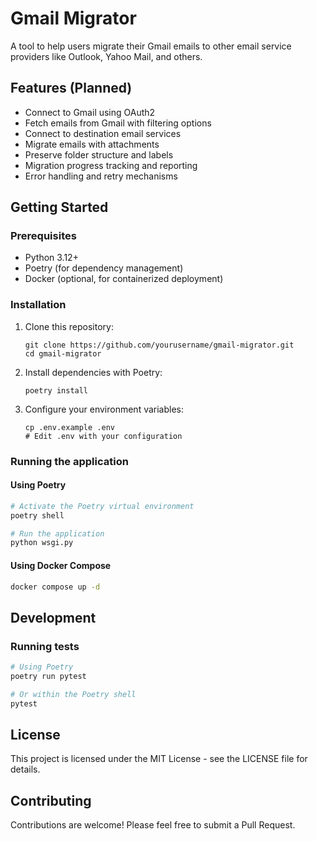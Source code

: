 # Gmail Migrator

A tool to help users migrate their Gmail emails to other email service providers like Outlook, Yahoo Mail, and others.

## Features (Planned)

- Connect to Gmail using OAuth2
- Fetch emails from Gmail with filtering options
- Connect to destination email services
- Migrate emails with attachments
- Preserve folder structure and labels
- Migration progress tracking and reporting
- Error handling and retry mechanisms

## Getting Started

### Prerequisites

- Python 3.12+
- Poetry (for dependency management)
- Docker (optional, for containerized deployment)

### Installation

1. Clone this repository:
   ```
   git clone https://github.com/yourusername/gmail-migrator.git
   cd gmail-migrator
   ```

2. Install dependencies with Poetry:
   ```
   poetry install
   ```

3. Configure your environment variables:
   ```
   cp .env.example .env
   # Edit .env with your configuration
   ```

### Running the application

#### Using Poetry

```bash
# Activate the Poetry virtual environment
poetry shell

# Run the application
python wsgi.py
```

#### Using Docker Compose

```bash
docker compose up -d
```

## Development

### Running tests

```bash
# Using Poetry
poetry run pytest

# Or within the Poetry shell
pytest
```

## License

This project is licensed under the MIT License - see the LICENSE file for details.

## Contributing

Contributions are welcome! Please feel free to submit a Pull Request. 